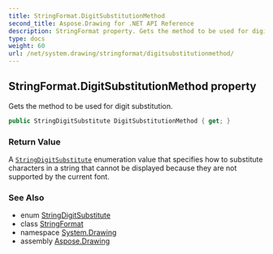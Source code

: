 ```yaml
---
title: StringFormat.DigitSubstitutionMethod
second_title: Aspose.Drawing for .NET API Reference
description: StringFormat property. Gets the method to be used for digit substitution
type: docs
weight: 60
url: /net/system.drawing/stringformat/digitsubstitutionmethod/
---
```

## StringFormat.DigitSubstitutionMethod property

Gets the method to be used for digit substitution.

```csharp
public StringDigitSubstitute DigitSubstitutionMethod { get; }
```

### Return Value

A [`StringDigitSubstitute`](../../stringdigitsubstitute/) enumeration value that specifies how to substitute characters in a string that cannot be displayed because they are not supported by the current font.

### See Also

* enum [StringDigitSubstitute](../../stringdigitsubstitute/)
* class [StringFormat](../)
* namespace [System.Drawing](../../stringformat/)
* assembly [Aspose.Drawing](../../../)


